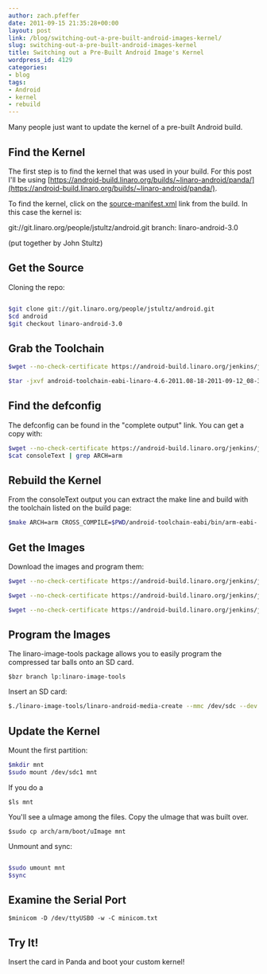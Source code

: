 ```yaml
---
author: zach.pfeffer
date: 2011-09-15 21:35:28+00:00
layout: post
link: /blog/switching-out-a-pre-built-android-images-kernel/
slug: switching-out-a-pre-built-android-images-kernel
title: Switching out a Pre-Built Android Image's Kernel
wordpress_id: 4129
categories:
- blog
tags:
- Android
- kernel
- rebuild
---
```

Many people just want to update the kernel of a pre-built Android build.


## Find the Kernel

The first step is to find the kernel that was used in your build. For this post I'll be using [https://android-build.linaro.org/builds/~linaro-android/panda/](https://android-build.linaro.org/builds/~linaro-android/panda/).

To find the kernel, click on the [source-manifest.xml](https://android-build.linaro.org/jenkins/job/linaro-android_panda/285/artifact/build/out/source-manifest.xml) link from the build. In this case the kernel is:

git://git.linaro.org/people/jstultz/android.git
branch: linaro-android-3.0

(put together by John Stultz)

## Get the Source

Cloning the repo:

```bash

$git clone git://git.linaro.org/people/jstultz/android.git
$cd android
$git checkout linaro-android-3.0

```

## Grab the Toolchain


```bash
$wget --no-check-certificate https://android-build.linaro.org/jenkins/job/linaro-android_toolchain-4.6-linaro-master-with-generic-target/18/artifact/build/out/android-toolchain-eabi-linaro-4.6-2011.08-18-2011-09-12_08-38-17-linux-x86.tar.bz2

$tar -jxvf android-toolchain-eabi-linaro-4.6-2011.08-18-2011-09-12_08-38-17-linux-x86.tar.bz2

```


## Find the defconfig


The defconfig can be found in the "complete output" link. You can get a copy with:

```bash
$wget --no-check-certificate https://android-build.linaro.org/jenkins/job/linaro-android_panda/285/consoleText
$cat consoleText | grep ARCH=arm
```


## Rebuild the Kernel


From the consoleText output you can extract the make line and build with the toolchain listed on the build page:

```bash
$make ARCH=arm CROSS_COMPILE=$PWD/android-toolchain-eabi/bin/arm-eabi- defconfig android_omap4_defconfig && make ARCH=arm CROSS_COMPILE=$PWD/android-toolchain-eabi/bin/arm-eabi- uImage
```

## Get the Images

Download the images and program them:

```bash
$wget --no-check-certificate https://android-build.linaro.org/jenkins/job/linaro-android_panda/285/artifact/build/out/target/product/pandaboard/boot.tar.bz2

$wget --no-check-certificate https://android-build.linaro.org/jenkins/job/linaro-android_panda/285/artifact/build/out/target/product/pandaboard/system.tar.bz2

$wget --no-check-certificate https://android-build.linaro.org/jenkins/job/linaro-android_panda/285/artifact/build/out/target/product/pandaboard/userdata.tar.bz2

```

## Program the Images


The linaro-image-tools package allows you to easily program the compressed tar balls onto an SD card.

`$bzr branch lp:linaro-image-tools`

Insert an SD card:

```bash
$./linaro-image-tools/linaro-android-media-create --mmc /dev/sdc --dev panda --system system.tar.bz2 --userdata userdata.tar.bz2 --boot boot.tar.bz2
```


## Update the Kernel


Mount the first partition:

```bash
$mkdir mnt
$sudo mount /dev/sdc1 mnt
```

If you do a

`$ls mnt`

You'll see a uImage among the files. Copy the uImage that was built over.

`$sudo cp arch/arm/boot/uImage mnt`

Unmount and sync:

```bash

$sudo umount mnt
$sync

```



## Examine the Serial Port



`$minicom -D /dev/ttyUSB0 -w -C minicom.txt`



## Try It!



Insert the card in Panda and boot your custom kernel!
